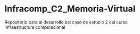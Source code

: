# Infracomp_C2_Memoria-Virtual
Repositorio para el desarrollo del caso de estudio 2 del curso infraestructura computacional
